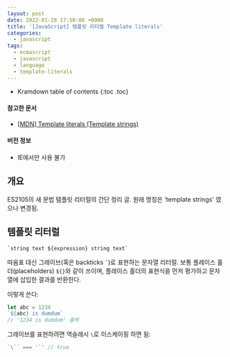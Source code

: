 ```yaml
---
layout: post
date: 2022-01-28 17:50:06 +0900
title: '[JavaScript] 템플릿 리터럴 Template literals'
categories:
  - javascript
tags:
  - ecmascript
  - javascript
  - language
  - template-literals
---
```


* Kramdown table of contents
{:toc .toc}

#### 참고한 문서

- [\[MDN\] Template literals (Template strings)](https://developer.mozilla.org/en-US/docs/Web/JavaScript/Reference/Template_literals)

#### 버전 정보

- IE에서만 사용 불가

## 개요

ES2105의 새 문법 템플릿 리터럴의 간단 정리 글. 원래 명칭은 'template strings' 였으나 변경됨.

## 템플릿 리터럴

```
`string text ${expression} string text`
```

따옴표 대신 그레이브(혹은 backticks ``` ` ```)로 표현하는 문자열 리터럴. 보통 플레이스 홀더(placeholders) `${}`와 같이 쓰이며, 플레이스 홀더의 표현식을 먼저 평가하고 문자열에 삽입한 결과를 반환한다.

이렇게 쓴다:

```js
let abc = 1234
`${abc} is dumdum`
// '1234 is dumdum' 출력
```

그레이브를 표현하려면 역슬래시 `\`로 이스케이핑 하면 됨:

```js
`\`` === '`' // true
```
